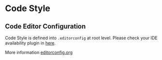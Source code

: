 # Code Style

## Code Editor Configuration

Code Style is defined into `.editorconfig` at root level. Please check your
IDE availability plugin in [here](https://editorconfig.org/#download).

More information [editorconfig.org](https://editorconfig.org)